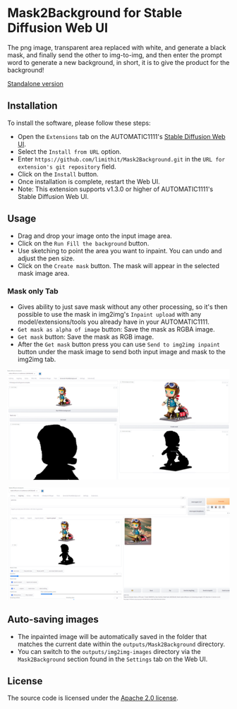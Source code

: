 # Mask2Background for Stable Diffusion Web UI

The png image, transparent area replaced with white, and generate a black mask, and finally send the other to img-to-img, and then enter the prompt word to generate a new background, in short, it is to give the product for the background!

[Standalone version](https://github.com/limithit/Mask2Background/)

## Installation

To install the software, please follow these steps:

* Open the `Extensions` tab on the AUTOMATIC1111's [Stable Diffusion Web UI](https://github.com/limithit/Mask2Background.git).
* Select the `Install from URL` option.
* Enter `https://github.com/limithit/Mask2Background.git` in the `URL for extension's git repository` field.
* Click on the `Install` button.
* Once installation is complete, restart the Web UI.
* Note: This extension supports v1.3.0 or higher of AUTOMATIC1111's Stable Diffusion Web UI.


## Usage

* Drag and drop your image onto the input image area.
* Click on the `Run Fill the background` button.
* Use sketching to point the area you want to inpaint. You can undo and adjust the pen size.
* Click on the `Create mask` button. The mask will appear in the selected mask image area.


### Mask only Tab

* Gives ability to just save mask without any other processing, so it's then possible to use the mask in img2img's `Inpaint upload` with any model/extensions/tools you already have in your AUTOMATIC1111.
* `Get mask as alpha of image` button: Save the mask as RGBA image.
* `Get mask` button: Save the mask as RGB image.
* After the `Get mask` button press you can use `Send to img2img inpaint` button under the mask image to send both input image and mask to the img2img tab.

![UI image](img.png)

![UI image](img2.png)

## Auto-saving images

* The inpainted image will be automatically saved in the folder that matches the current date within the `outputs/Mask2Background` directory.
* You can switch to the `outputs/img2img-images` directory via the `Mask2Background` section found in the `Settings` tab on the Web UI.

## License

The source code is licensed under the [Apache 2.0 license](LICENSE).
